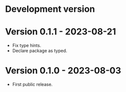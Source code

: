 # Development version

# Version 0.1.1 - 2023-08-21

* Fix type hints.
* Declare package as typed.

# Version 0.1.0 - 2023-08-03

* First public release.
